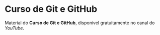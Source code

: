 # Curso de Git e GitHub
Material do **Curso de Git e GitHub**, disponível gratuitamente no canal do *YouTube*.
